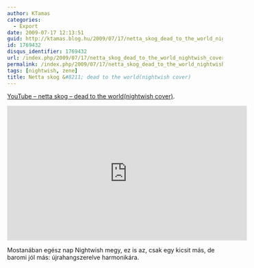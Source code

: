 ```yaml
---
author: KTamas
categories:
  - Export
date: 2009-07-17 12:13:51
guid: http://ktamas.blog.hu/2009/07/17/netta_skog_dead_to_the_world_nightwish_cover
id: 1769432
disqus_identifier: 1769432
url: /index.php/2009/07/17/netta_skog_dead_to_the_world_nightwish_cover/
permalink: /index.php/2009/07/17/netta_skog_dead_to_the_world_nightwish_cover/
tags: [nightwish, zene]
title: Netta skog &#8211; dead to the world(nightwish cover)
---
```


<a href="http://www.youtube.com/watch?v=quSs_Ef4L94">YouTube &#8211; netta skog &#8211; dead to the world(nightwish cover)</a>.

<iframe width="560" height="315" src="https://www.youtube.com/embed/quSs_Ef4L94" frameborder="0" allow="accelerometer; autoplay; encrypted-media; gyroscope; picture-in-picture" allowfullscreen></iframe>

Mostanában egész nap Nightwish megy, ez is az, csak egy kicsit más, de baromi jól más: újrahangszerelve harmonikára.
